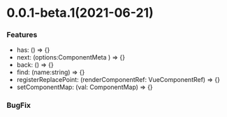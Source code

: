 # 0.0.1-beta.1(2021-06-21)

### Features

- has: () => {}
- next: (options:ComponentMeta ) => {}
- back: () => {}
- find: (name:string) => {}
- registerReplacePoint: (renderComponentRef: VueComponentRef) => {}
- setComponentMap: (val: ComponentMap) => {}

### BugFix



